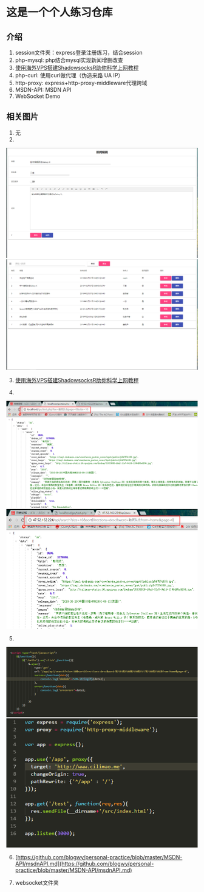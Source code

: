 # 这是一个个人练习仓库
## 介绍
1. session文件夹：express登录注册练习，结合session
2. php-mysql: php结合mysql实现新闻增删改查
3. [使用海外VPS搭建ShadowsocksR助你科学上网教程](https://github.com/blogwy/personal-practice/blob/master/ssr/ssr.md)
4. php-curl: 使用curl做代理（伪造来路 UA IP）
5. http-proxy: express+http-proxy-middleware代理跨域
6. MSDN-API: MSDN API
7. WebSocket Demo

## 相关图片
1. 无
2. 
![img](https://raw.githubusercontent.com/blogwy/personal-practice/master/php-mysql/img/1.png)
![img](https://raw.githubusercontent.com/blogwy/personal-practice/master/php-mysql/img/2.png)

3. [使用海外VPS搭建ShadowsocksR助你科学上网教程](https://github.com/blogwy/personal-practice/blob/master/ssr/ssr.md)

4. 
![img](https://raw.githubusercontent.com/blogwy/personal-practice/master/php-curl/img/1.png)
![img](https://raw.githubusercontent.com/blogwy/personal-practice/master/php-curl/img/2.png)


5. 
![img](https://raw.githubusercontent.com/blogwy/personal-practice/master/http-proxy/img/1.png)
![img](https://raw.githubusercontent.com/blogwy/personal-practice/master/http-proxy/img/2.png)

6. [https://github.com/blogwy/personal-practice/blob/master/MSDN-API/msdnAPI.md](https://github.com/blogwy/personal-practice/blob/master/MSDN-API/msdnAPI.md)

7. websocket文件夹